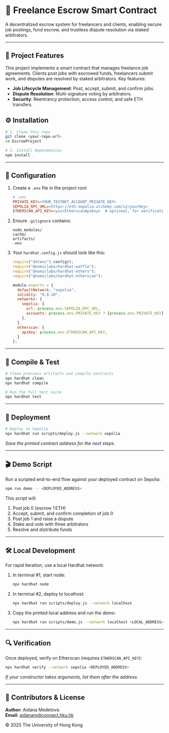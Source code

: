 # 📑 Freelance Escrow Smart Contract

A decentralized escrow system for freelancers and clients, enabling secure job postings, fund escrow, and trustless dispute resolution via staked arbitrators.

---

## 🌟 Project Features

This project implements a smart contract that manages freelance job agreements. Clients post jobs with escrowed funds, freelancers submit work, and disputes are resolved by staked arbitrators. Key features:

- **Job Lifecycle Management**: Post, accept, submit, and confirm jobs.
- **Dispute Resolution**: Multi-signature voting by arbitrators.
- **Security**: Reentrancy protection, access control, and safe ETH transfers.

## ⚙️ Installation

```bash
# 1. Clone this repo
git clone <your-repo-url>
cd EscrowProject

# 2. Install dependencies
npm install
```

---

## 🔐 Configuration

1. Create a `.env` file in the project root:

    ```ini
    # .env
    PRIVATE_KEY=<YOUR_TESTNET_ACCOUNT_PRIVATE_KEY>
    SEPOLIA_RPC_URL=<https://eth-sepolia.alchemy.com/v2/yourKey>
    ETHERSCAN_API_KEY=<yourEtherscanApiKey>  # optional, for verification
    ```

2. Ensure `.gitignore` contains:

    ```gitignore
    node_modules/
    cache/
    artifacts/
    .env
    ```

3. Your `hardhat.config.js` should look like this:

    ```js
    require("dotenv").config();
    require("@nomiclabs/hardhat-waffle");
    require("@nomiclabs/hardhat-ethers");
    require("@nomiclabs/hardhat-etherscan");

    module.exports = {
      defaultNetwork: "sepolia",
      solidity: "0.8.20",
      networks: {
        sepolia: {
          url: process.env.SEPOLIA_RPC_URL,
          accounts: process.env.PRIVATE_KEY ? [process.env.PRIVATE_KEY] : [],
        },
      },
      etherscan: {
        apiKey: process.env.ETHERSCAN_API_KEY,
      }
    };
    ```

---

## 🎯 Compile & Test

```bash
# Clean previous artifacts and compile contracts
npx hardhat clean
npx hardhat compile

# Run the full test suite
npx hardhat test
```

---

## 🚀 Deployment

```bash
# Deploy to Sepolia
npx hardhat run scripts/deploy.js --network sepolia
```

_Save the printed contract address for the next steps._

---

## 🎬 Demo Script

Run a scripted end-to-end flow against your deployed contract on Sepolia:

```bash
npm run demo -- <DEPLOYED_ADDRESS>
```

This script will:
1. Post job 0 (escrow 1 ETH)
2. Accept, submit, and confirm completion of job 0
3. Post job 1 and raise a dispute
4. Stake and vote with three arbitrators
5. Resolve and distribute funds

---

## 🛠️ Local Development

For rapid iteration, use a local Hardhat network:

1. In terminal #1, start node:
   ```bash
   npx hardhat node
   ```
2. In terminal #2, deploy to localhost:
   ```bash
   npx hardhat run scripts/deploy.js --network localhost
   ```
3. Copy the printed local address and run the demo:
   ```bash
   npx hardhat run scripts/demo.js --network localhost <LOCAL_ADDRESS>
   ```

---

## 🔍 Verification

Once deployed, verify on Etherscan (requires `ETHERSCAN_API_KEY`):

```bash
npx hardhat verify --network sepolia <DEPLOYED_ADDRESS>
```

_If your constructor takes arguments, list them after the address._

---

## 👤 Contributors & License

**Author:** Aidana Medetova  
**Email:** aidanam@connect.hku.hk

© 2025 The University of Hong Kong  



